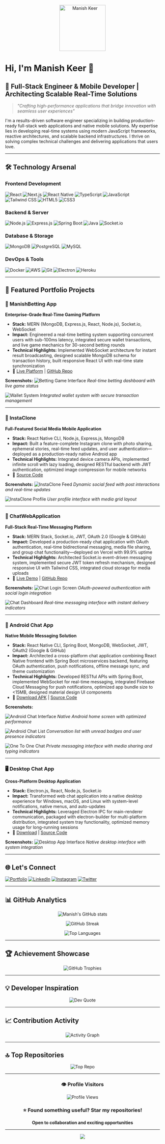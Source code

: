 <p align="center">
  <img src="./screenshots/ms.png" width="150" alt="Manish Keer" />
</p>

# Hi, I'm Manish Keer 👋

## 🚀 Full-Stack Engineer & Mobile Developer | Architecting Scalable Real-Time Solutions

> *"Crafting high-performance applications that bridge innovation with seamless user experiences"*

I'm a results-driven software engineer specializing in building production-ready full-stack web applications and native mobile solutions. My expertise lies in developing real-time systems using modern JavaScript frameworks, reactive architectures, and scalable backend infrastructures. I thrive on solving complex technical challenges and delivering applications that users love.

---

## 🛠️ Technology Arsenal

### Frontend Development
![React](https://img.shields.io/badge/React-20232A?style=for-the-badge&logo=react&logoColor=61DAFB)
![Next.js](https://img.shields.io/badge/Next.js-000000?style=for-the-badge&logo=nextdotjs&logoColor=white)
![React Native](https://img.shields.io/badge/React_Native-20232A?style=for-the-badge&logo=react&logoColor=61DAFB)
![TypeScript](https://img.shields.io/badge/TypeScript-007ACC?style=for-the-badge&logo=typescript&logoColor=white)
![JavaScript](https://img.shields.io/badge/JavaScript-F7DF1E?style=for-the-badge&logo=javascript&logoColor=black)
![Tailwind CSS](https://img.shields.io/badge/Tailwind_CSS-38B2AC?style=for-the-badge&logo=tailwind-css&logoColor=white)
![HTML5](https://img.shields.io/badge/HTML5-E34F26?style=for-the-badge&logo=html5&logoColor=white)
![CSS3](https://img.shields.io/badge/CSS3-1572B6?style=for-the-badge&logo=css3&logoColor=white)

### Backend & Server
![Node.js](https://img.shields.io/badge/Node.js-43853D?style=for-the-badge&logo=node.js&logoColor=white)
![Express.js](https://img.shields.io/badge/Express.js-404D59?style=for-the-badge&logo=express&logoColor=white)
![Spring Boot](https://img.shields.io/badge/Spring_Boot-6DB33F?style=for-the-badge&logo=spring&logoColor=white)
![Java](https://img.shields.io/badge/Java-ED8B00?style=for-the-badge&logo=java&logoColor=white)
![Socket.io](https://img.shields.io/badge/Socket.io-black?style=for-the-badge&logo=socket.io&badgeColor=010101)

### Database & Storage
![MongoDB](https://img.shields.io/badge/MongoDB-4EA94B?style=for-the-badge&logo=mongodb&logoColor=white)
![PostgreSQL](https://img.shields.io/badge/PostgreSQL-316192?style=for-the-badge&logo=postgresql&logoColor=white)
![MySQL](https://img.shields.io/badge/MySQL-00000F?style=for-the-badge&logo=mysql&logoColor=white)

### DevOps & Tools
![Docker](https://img.shields.io/badge/Docker-2496ED?style=for-the-badge&logo=docker&logoColor=white)
![AWS](https://img.shields.io/badge/AWS-232F3E?style=for-the-badge&logo=amazon-aws&logoColor=white)
![Git](https://img.shields.io/badge/Git-F05032?style=for-the-badge&logo=git&logoColor=white)
![Electron](https://img.shields.io/badge/Electron-191970?style=for-the-badge&logo=Electron&logoColor=white)
![Heroku](https://img.shields.io/badge/Heroku-430098?style=for-the-badge&logo=heroku&logoColor=white)

---

## 🌟 Featured Portfolio Projects

### 🎲 ManishBetting App
**Enterprise-Grade Real-Time Gaming Platform**
- **Stack:** MERN (MongoDB, Express.js, React, Node.js), Socket.io, WebSocket
- **Impact:** Engineered a real-time betting system supporting concurrent users with sub-100ms latency, integrated secure wallet transactions, and live game mechanics for 30-second betting rounds
- **Technical Highlights:** Implemented WebSocket architecture for instant result broadcasting, designed scalable MongoDB schema for transaction history, built responsive React UI with real-time state synchronization
- 🔗 [Live Platform](https://manish-bet-app.vercel.app) | [GitHub Repo](https://github.com/Manish-keer19/Betting_App_Frontend)

**Screenshots:**
![Betting Game Interface](./screenshots/betting-game.png)
*Real-time betting dashboard with live game status*

![Wallet System](./screenshots/wallet-system.png)
*Integrated wallet system with secure transaction management*

---

### 📱 InstaClone
**Full-Featured Social Media Mobile Application**
- **Stack:** React Native CLI, Node.js, Express.js, MongoDB
- **Impact:** Built a feature-complete Instagram clone with photo sharing, ephemeral stories, real-time feed updates, and user authentication—deployed as a production-ready native Android app
- **Technical Highlights:** Integrated device camera APIs, implemented infinite scroll with lazy loading, designed RESTful backend with JWT authentication, optimized image compression for mobile networks
- 🔗 [Source Code](https://github.com/Manish-keer19/Full_Stack-InstaClone-apk)

**Screenshots:**
![InstaClone Feed](./screenshots/insta-feed.jpg)
*Dynamic social feed with post interactions and real-time updates*

![InstaClone Profile](./screenshots/insta-profile.jpg)
*User profile interface with media grid layout*

---

### 💬 ChatWebApplication
**Full-Stack Real-Time Messaging Platform**
- **Stack:** MERN Stack, Socket.io, JWT, OAuth 2.0 (Google & GitHub)
- **Impact:** Developed a production-ready chat application with OAuth authentication, real-time bidirectional messaging, media file sharing, and group chat functionality—deployed on Vercel with 99.9% uptime
- **Technical Highlights:** Architected Socket.io event-driven messaging system, implemented secure JWT token refresh mechanism, designed responsive UI with Tailwind CSS, integrated cloud storage for media uploads
- 🔗 [Live Demo](https://manishchatapp.vercel.app) | [GitHub Repo](https://github.com/Manish-keer19/chat-web-app)

**Screenshots:**
![Chat Login Screen](./screenshots/chat-login.png)
*OAuth-powered authentication with social login integration*

![Chat Dashboard](./screenshots/chat-dashboard.png)
*Real-time messaging interface with instant delivery indicators*

---

### 📱 Android Chat App
**Native Mobile Messaging Solution**
- **Stack:** React Native CLI, Spring Boot, MongoDB, WebSocket, JWT, OAuth2 (Google & GitHub)
- **Impact:** Architected a cross-platform chat application combining React Native frontend with Spring Boot microservices backend, featuring OAuth authentication, push notifications, offline message sync, and theme customization
- **Technical Highlights:** Developed RESTful APIs with Spring Boot, implemented WebSocket for real-time messaging, integrated Firebase Cloud Messaging for push notifications, optimized app bundle size to <15MB, designed material design UI components
- 🔗 [Download APK](https://www.mediafire.com/file/7acyxs5grs88v25/ManishChatApp.apk/file) | [Source Code](https://github.com/Manish-keer19/chatAndroidApp)

**Screenshots:**

![Android Chat Interface](./screenshots/android-chat-interface.jpg)
*Native Android home screen with optimized performance*

![Android Chat List](./screenshots/android-chat-list.jpg)
*Conversation list with unread badges and user presence indicators*

![One To One Chat](./screenshots/One_to_one_chat.jpg)
*Private messaging interface with media sharing and typing indicators*

---

### 🖥️ Desktop Chat App
**Cross-Platform Desktop Application**
- **Stack:** Electron.js, React, Node.js, Socket.io
- **Impact:** Transformed web chat application into a native desktop experience for Windows, macOS, and Linux with system-level notifications, native menus, and auto-updates
- **Technical Highlights:** Leveraged Electron IPC for main-renderer communication, packaged with electron-builder for multi-platform distribution, integrated system tray functionality, optimized memory usage for long-running sessions
- 🔗 [Download](https://github.com/Manish-keer19/chat-web-app/blob/main/README.md) | [Source Code](https://github.com/Manish-keer19/chat-web-app)

**Screenshots:**
![Desktop App Interface](./screenshots/desktop-chat.png)
*Native desktop interface with system integration*

---

## 🌐 Let's Connect

[![Portfolio](https://img.shields.io/badge/Portfolio-FF5722?style=for-the-badge&logo=todoist&logoColor=white)](https://manish-portfolio19.vercel.app/)
[![LinkedIn](https://img.shields.io/badge/LinkedIn-0077B5?style=for-the-badge&logo=linkedin&logoColor=white)](https://www.linkedin.com/in/manish-keer19/)
[![Instagram](https://img.shields.io/badge/Instagram-E4405F?style=for-the-badge&logo=instagram&logoColor=white)](https://www.instagram.com/manish_keer19/)
[![Twitter](https://img.shields.io/badge/Twitter-1DA1F2?style=for-the-badge&logo=twitter&logoColor=white)](https://x.com/manishkeer_19)

---

## 📊 GitHub Analytics

<div align="center">
  
![Manish's GitHub stats](https://github-readme-stats.vercel.app/api?username=Manish-keer19&show_icons=true&theme=radical&hide_border=true&count_private=true)

![GitHub Streak](https://github-readme-streak-stats.herokuapp.com/?user=Manish-keer19&theme=radical&hide_border=true)

![Top Languages](https://github-readme-stats.vercel.app/api/top-langs/?username=Manish-keer19&layout=compact&theme=radical&hide_border=true)

</div>

---

## 🏆 Achievement Showcase

<div align="center">
  
![GitHub Trophies](https://github-profile-trophy.vercel.app/?username=Manish-keer19&theme=radical&no-frame=true&no-bg=true&margin-w=4)

</div>

---

## 💡 Developer Inspiration

<div align="center">
  
![Dev Quote](https://quotes-github-readme.vercel.app/api?type=horizontal&theme=radical)

</div>

---

## 📈 Contribution Activity

<div align="center">
  
![Activity Graph](https://github-readme-activity-graph.vercel.app/graph?username=Manish-keer19&theme=react-dark&hide_border=true)

</div>

---

## 🔝 Top Repositories

<div align="center">
  
![Top Repo](https://github-contributor-stats.vercel.app/api?username=Manish-keer19&limit=5&theme=radical&combine_all_yearly_contributions=true)

</div>

---

<div align="center">
  
### 👁️ Profile Visitors
![Profile Views](https://komarev.com/ghpvc/?username=Manish-keer19&color=blueviolet&style=for-the-badge)

### ⭐ Found something useful? Star my repositories!

**Open to collaboration and exciting opportunities**

</div>

---

<div align="center">
  <img src="https://capsule-render.vercel.app/api?type=waving&color=gradient&height=100&section=footer"/>
</div>